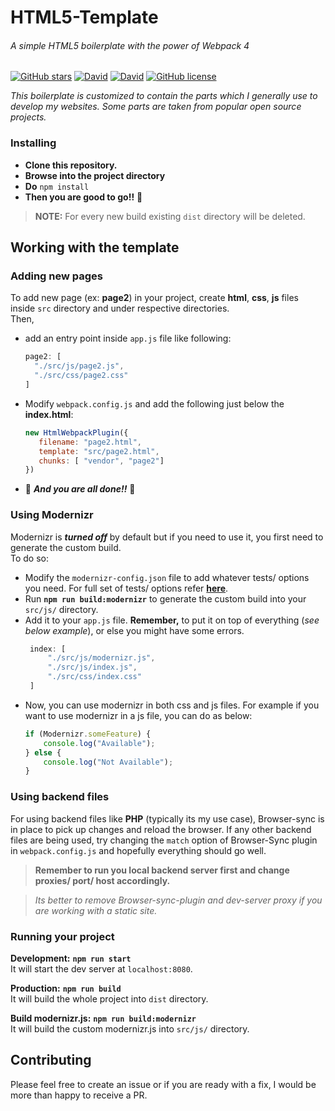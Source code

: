 # HTML5-Template
###### A simple HTML5 boilerplate with the power of Webpack 4

[![GitHub stars](https://img.shields.io/github/stars/whimsicaldreamer/Html5-template.svg?style=popout-square)](https://github.com/whimsicaldreamer/Html5-template/stargazers)
[![David](https://img.shields.io/david/expressjs/express.svg?style=popout-square)](https://github.com/whimsicaldreamer/Html5-template)
[![David](https://img.shields.io/david/dev/expressjs/express.svg?style=popout-square)](https://github.com/whimsicaldreamer/Html5-template)
[![GitHub license](https://img.shields.io/github/license/whimsicaldreamer/Html5-template.svg?style=popout-square)](https://github.com/whimsicaldreamer/Html5-template/blob/master/LICENSE.md)

_This boilerplate is customized to contain the parts which I generally use to develop my websites. Some parts are taken from popular open source projects._

### Installing

- **Clone this repository.**
- **Browse into the project directory**
- **Do** `npm install`
- **Then you are good to go!!** :tada:

> **NOTE:** For every new build existing `dist` directory will be deleted.  

## Working with the template  

### Adding new pages  

To add new page (ex: **page2**) in your project, create **html**, **css**, **js** files inside `src` directory and under respective directories.  
Then,  
- add an entry point inside `app.js` file like following:
  ````js
  page2: [
    "./src/js/page2.js",
    "./src/css/page2.css"
  ]
  ````
- Modify `webpack.config.js` and add the following just below the **index.html**:  
  ````js
  new HtmlWebpackPlugin({
     filename: "page2.html",
     template: "src/page2.html",
     chunks: [ "vendor", "page2"]
  })
  ````
- :tada: **_And you are all done!!_** :tada:
  
### Using Modernizr  

Modernizr is _**turned off**_ by default but if you need to use it, you first need to generate the custom build.  
To do so:  
 - Modify the `modernizr-config.json` file to add whatever tests/ options you need. For full set of tests/ options refer **[here](https://github.com/Modernizr/Modernizr/blob/master/lib/config-all.json)**.
 - Run **`npm run build:modernizr`** to generate the custom build into your `src/js/` directory.
 - Add it to your `app.js` file. **Remember,** to put it on top of everything (_see below example_), or else you might have some errors.  
   ```js
    index: [
        "./src/js/modernizr.js",
        "./src/js/index.js",
        "./src/css/index.css"
    ]
   ```  
 - Now, you can use modernizr in both css and js files. For example if you want to use modernizr in a js file, you can do as below:  
   ```js
   if (Modernizr.someFeature) {
       console.log("Available");
   } else {
       console.log("Not Available");
   }
   ```
 
### Using backend files  
For using backend files like **PHP** (typically its my use case), Browser-sync is in place to pick up changes and reload the browser.
If any other backend files are being used, try changing the `match` option of Browser-Sync plugin in `webpack.config.js` and hopefully 
everything should go well.  

> **Remember to run you local backend server first and change proxies/ port/ host accordingly.**  

> _Its better to remove Browser-sync-plugin and dev-server proxy if you are working with a static site._ 
 
### Running your project  

**Development:** **`npm run start`**  
It will start the dev server at `localhost:8080`.  

**Production:** **`npm run build`**  
It will build the whole project into `dist` directory.  

**Build modernizr.js:** **`npm run build:modernizr`**  
It will build the custom modernizr.js into `src/js/` directory. 

## Contributing  
Please feel free to create an issue or if you are ready with a fix, I would be more than happy to receive a PR.
